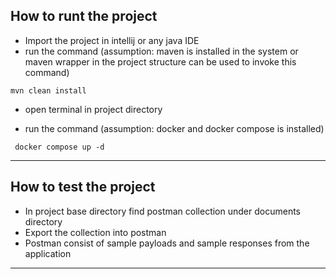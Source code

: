 ## How to runt the project

-  Import the  project in intellij or any java IDE
-  run the command (assumption: maven is installed in the system or maven wrapper in the project structure can be used to invoke this command)
```
mvn clean install
```
-  open terminal in project directory 

- run the command (assumption: docker and docker compose is installed)
``` 
 docker compose up -d 
```

---

## How to test the project

-  In project base directory find postman collection under documents directory
- Export the collection into postman
- Postman consist of sample payloads and sample responses from the application

---